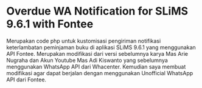 # Overdue WA Notification for SLiMS 9.6.1 with Fontee
Merupakan code php untuk kustomisasi pengiriman notifikasi keterlambatan peminjaman buku di aplikasi SLiMS 9.6.1 yang menggunakan API Fontee. Merupakan modifikasi dari versi sebelumnya karya Mas Arie Nugraha dan Akun Youtube Mas Adi Kiswanto yang sebelumnya menggunakan WhatsApp API dari Whacenter. Kemudian saya membuat modifikasi agar dapat berjalan dengan menggunakan Unofficial WhatsApp API dari Fontee.
